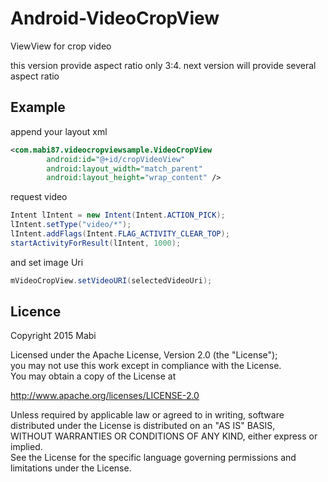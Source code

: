 # Android-VideoCropView
ViewView for crop video

this version provide aspect ratio only 3:4.
next version will provide several aspect ratio

## Example
append your layout xml
```xml
<com.mabi87.videocropviewsample.VideoCropView
        android:id="@+id/cropVideoView"
        android:layout_width="match_parent"
        android:layout_height="wrap_content" />
```

request video
```java
Intent lIntent = new Intent(Intent.ACTION_PICK);
lIntent.setType("video/*");
lIntent.addFlags(Intent.FLAG_ACTIVITY_CLEAR_TOP);
startActivityForResult(lIntent, 1000);
```

and set image Uri
```java
mVideoCropView.setVideoURI(selectedVideoUri);
```

## Licence
Copyright 2015 Mabi

Licensed under the Apache License, Version 2.0 (the "License");<br/>
you may not use this work except in compliance with the License.<br/>
You may obtain a copy of the License at

http://www.apache.org/licenses/LICENSE-2.0

Unless required by applicable law or agreed to in writing, software<br/>
distributed under the License is distributed on an "AS IS" BASIS,<br/>
WITHOUT WARRANTIES OR CONDITIONS OF ANY KIND, either express or implied.<br/>
See the License for the specific language governing permissions and<br/>
limitations under the License.
